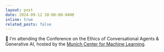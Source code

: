 ```yaml
---
layout: post
date: 2024-09-12 10:00:00-0400
inline: true
related_posts: false
---
```


👀 I'm attending the Conference on the Ethics of Conversational Agents & Generative AI, hosted by the [Munich Center for Machine Learning](https://mcml.ai/).